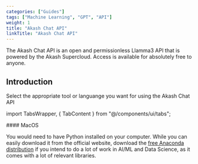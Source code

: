 ```yaml
---
categories: ["Guides"]
tags: ["Machine Learning", "GPT", "API"]
weight: 1
title: "Akash Chat API"
linkTitle: "Akash Chat API"
---
```


The Akash Chat API is an open and permissionless Llamma3 API that is powered by the Akash Supercloud. Access is available for absolutely free to anyone.

## Introduction

Select the appropriate tool or languange you want for using the Akash Chat API 

import TabsWrapper, { TabContent } from "@/components/ui/tabs";

<TabsWrapper client:load >
<TabContent  value="MacOS">
   #### MacOS

You would need to have Python installed on your computer. While you can easily download it from the official website, download the [free Anaconda distribution](https://www.anaconda.com/download/) if you intend to do a lot of work in AI/ML and Data Science, as it comes with a lot of relevant libraries.




